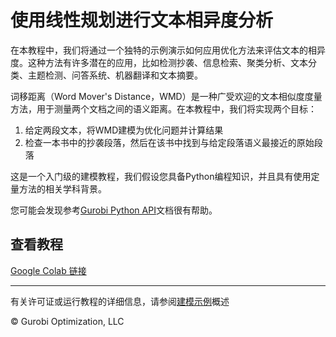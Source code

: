 # 使用线性规划进行文本相异度分析

在本教程中，我们将通过一个独特的示例演示如何应用优化方法来评估文本的相异度。这种方法有许多潜在的应用，比如检测抄袭、信息检索、聚类分析、文本分类、主题检测、问答系统、机器翻译和文本摘要。

词移距离（Word Mover's Distance，WMD）是一种广受欢迎的文本相似度度量方法，用于测量两个文档之间的语义距离。在本教程中，我们将实现两个目标：

1. 给定两段文本，将WMD建模为优化问题并计算结果
2. 检查一本书中的抄袭段落，然后在该书中找到与给定段落语义最接近的原始段落

这是一个入门级的建模教程，我们假设您具备Python编程知识，并且具有使用定量方法的相关学科背景。

您可能会发现参考[Gurobi Python API](https://www.gurobi.com/documentation/current/refman/py_python_api_overview.html)文档很有帮助。


## 查看教程

[Google Colab 链接](https://colab.research.google.com/github/Gurobi/modeling-examples/blob/master/text_dissimilarity/text_dissimilarity.ipynb)


----
有关许可证或运行教程的详细信息，请参阅[建模示例](../)概述

© Gurobi Optimization, LLC